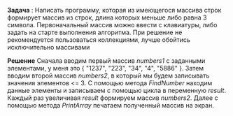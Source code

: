 **Задача** : Написать программу, которая из имеющегося массива строк формирует массив из строк, длина которых меньше либо равна 3 символа. Первоначальный массив можно ввести с клавиатуры, либо задать на старте выполнения алгоритма. При решение не рекомендуется пользоваться коллекциями, лучше обойтись исключительно массивами

**Решение** 
Сначала вводим первый массив *numbers1* с заданными элементами, у меня это { "1237", "223", "34", "4", "5886" }.
Затем вводим второй массив *numbers2*, в который мы будем записывать значения элементов <= 3.
С помощью метода *FindNumber* находим данные элементы и записываем с помощью цикла в переменную *result*.
Каждый раз увеличивая *result* формируем массив *numbers2*.
Далее с помощью метода *PrintArray* печатаем полученный массив на экран.